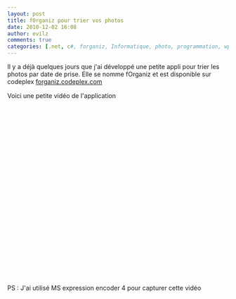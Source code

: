 ```yaml
---
layout: post
title: fOrganiz pour trier vos photos
date: 2010-12-02 16:08
author: evilz
comments: true
categories: [.net, c#, forganiz, Informatique, photo, programmation, wpf]
---
```

Il y a déjà quelques jours que j'ai développé une petite appli pour trier les photos par date de prise.
Elle se nomme fOrganiz et est disponible sur codeplex <a href="http://forganiz.codeplex.com" target="_blank">forganiz.codeplex.com</a>

Voici une petite vidéo de l'application <!--more-->

<object classid="clsid:d27cdb6e-ae6d-11cf-96b8-444553540000" width="640" height="385" codebase="http://download.macromedia.com/pub/shockwave/cabs/flash/swflash.cab#version=6,0,40,0"><param name="allowFullScreen" value="true" /><param name="allowscriptaccess" value="always" /><param name="src" value="http://www.youtube.com/v/kSvgplKnSe0?fs=1&amp;hl=fr_FR" /><param name="allowfullscreen" value="true" /><embed type="application/x-shockwave-flash" width="640" height="385" src="http://www.youtube.com/v/kSvgplKnSe0?fs=1&amp;hl=fr_FR" allowscriptaccess="always" allowfullscreen="true"></embed></object>

PS : J'ai utilisé MS expression encoder 4 pour capturer cette vidéo
